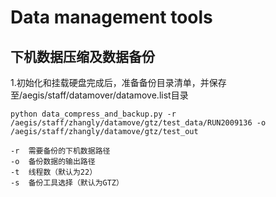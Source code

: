 # Data management tools

## 下机数据压缩及数据备份


1.初始化和挂载硬盘完成后，准备备份目录清单，并保存至/aegis/staff/datamover/datamove.list目录
```textmate
python data_compress_and_backup.py -r /aegis/staff/zhangly/datamove/gtz/test_data/RUN2009136 -o /aegis/staff/zhangly/datamove/gtz/test_out

-r	需要备份的下机数据路径
-o	备份数据的输出路径
-t	线程数（默认为22）
-s	备份工具选择（默认为GTZ）
```




